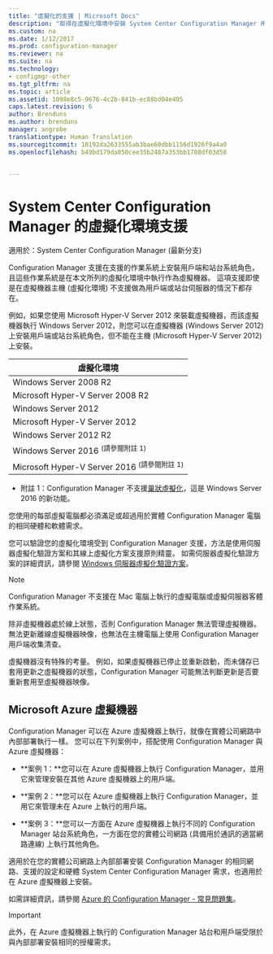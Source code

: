 ```yaml
---
title: "虛擬化的支援 | Microsoft Docs"
description: "取得在虛擬化環境中安裝 System Center Configuration Manager 用戶端和站台系統角色的需求。"
ms.custom: na
ms.date: 1/12/2017
ms.prod: configuration-manager
ms.reviewer: na
ms.suite: na
ms.technology:
- configmgr-other
ms.tgt_pltfrm: na
ms.topic: article
ms.assetid: 1098e8c5-9676-4c2b-841b-ec88bd04e495
caps.latest.revision: 6
author: Brenduns
ms.author: brenduns
manager: angrobe
translationtype: Human Translation
ms.sourcegitcommit: 10192da2633555ab3bae60dbb1156d1926f9a4a0
ms.openlocfilehash: b49bd179da850cee35b2487a353bb1788df03d58


---
```

# <a name="support-for-virtualization-environments-for-system-center-configuration-manager"></a>System Center Configuration Manager 的虛擬化環境支援

適用於：System Center Configuration Manager (最新分支)

Configuration Manager 支援在支援的作業系統上安裝用戶端和站台系統角色，且這些作業系統是在本文所列的虛擬化環境中執行作為虛擬機器。 這項支援即使是在虛擬機器主機 (虛擬化環境) 不支援做為用戶端或站台伺服器的情況下都存在。  

 例如，如果您使用 Microsoft Hyper-V Server 2012 來裝載虛擬機器，而該虛擬機器執行 Windows Server 2012，則您可以在虛擬機器 (Windows Server 2012) 上安裝用戶端或站台系統角色，但不能在主機 (Microsoft Hyper-V Server 2012) 上安裝。  

|虛擬化環境|  
|--------------------------------|  
|Windows Server 2008 R2|  
|Microsoft Hyper-V Server 2008 R2|  
|Windows Server 2012|  
|Microsoft Hyper-V Server 2012|  
|Windows Server 2012 R2|
|Windows Server 2016 <sup>(請參閱附註 1)</sup>|
|Microsoft Hyper-V Server 2016 <sup>(請參閱附註 1)|
-  附註 1：Configuration Manager 不支援[巢狀虛擬化](https://technet.microsoft.com/windows-server-docs/compute/hyper-v/what-s-new-in-hyper-v-on-windows#a-namebkmknestedanested-virtualization-new)，這是 Windows Server 2016 的新功能。


 您使用的每部虛擬電腦都必須滿足或超過用於實體 Configuration Manager 電腦的相同硬體和軟體需求。  

 您可以驗證您的虛擬化環境受到 Configuration Manager 支援，方法是使用伺服器虛擬化驗證方案和其線上虛擬化方案支援原則精靈。 如需伺服器虛擬化驗證方案的詳細資訊，請參閱 [Windows 伺服器虛擬化驗證方案](https://www.windowsservercatalog.com/svvp.aspx)。  

> [!NOTE]  
>  Configuration Manager 不支援在 Mac 電腦上執行的虛擬電腦或虛擬伺服器客體作業系統。  

除非虛擬機器處於線上狀態，否則 Configuration Manager 無法管理虛擬機器。 無法更新離線虛擬機器映像，也無法在主機電腦上使用 Configuration Manager 用戶端收集清查。  

虛擬機器沒有特殊的考量。 例如，如果虛擬機器已停止並重新啟動，而未儲存已套用更新之虛擬機器的狀態，Configuration Manager 可能無法判斷更新是否要重新套用至虛擬機器映像。  

##  <a name="a-namebkmkazurea-microsoft-azure-virtual-machines"></a><a name="bkmk_Azure"></a> Microsoft Azure 虛擬機器  
 Configuration Manager 可以在 Azure 虛擬機器上執行，就像在實體公司網路中內部部署執行一樣。 您可以在下列案例中，搭配使用 Configuration Manager 與 Azure 虛擬機器：  

-   **案例 1：**您可以在 Azure 虛擬機器上執行 Configuration Manager，並用它來管理安裝在其他 Azure 虛擬機器上的用戶端。  

-   **案例 2：**您可以在 Azure 虛擬機器上執行 Configuration Manager，並用它來管理未在 Azure 上執行的用戶端。  

-   **案例 3：**您可以一方面在 Azure 虛擬機器上執行不同的 Configuration Manager 站台系統角色，一方面在您的實體公司網路 (具備用於通訊的適當網路連線) 上執行其他角色。  

適用於在您的實體公司網路上內部部署安裝 Configuration Manager 的相同網路、支援的設定和硬體 System Center Configuration Manager 需求，也適用於在 Azure 虛擬機器上安裝。  

如需詳細資訊，請參閱 [Azure 的 Configuration Manager - 常見問題集](/sccm/core/understand/configuration-manager-on-azure)。

> [!IMPORTANT]  
>  此外，在 Azure 虛擬機器上執行的 Configuration Manager 站台和用戶端受限於與內部部署安裝相同的授權需求。  



<!--HONumber=Jan17_HO2-->


